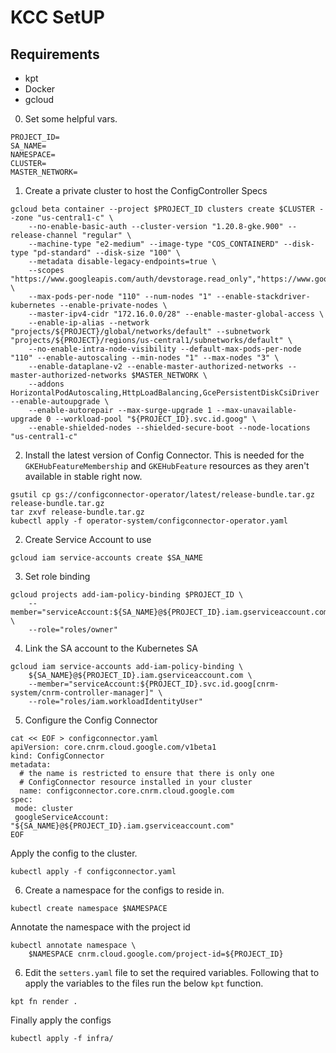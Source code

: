 # KCC SetUP

## Requirements
- kpt
- Docker
- gcloud

0. Set some helpful vars.

```
PROJECT_ID=
SA_NAME=
NAMESPACE=
CLUSTER=
MASTER_NETWORK=
```

1. Create a private cluster to host the ConfigController Specs

```
gcloud beta container --project $PROJECT_ID clusters create $CLUSTER --zone "us-central1-c" \
    --no-enable-basic-auth --cluster-version "1.20.8-gke.900" --release-channel "regular" \
    --machine-type "e2-medium" --image-type "COS_CONTAINERD" --disk-type "pd-standard" --disk-size "100" \
    --metadata disable-legacy-endpoints=true \
    --scopes "https://www.googleapis.com/auth/devstorage.read_only","https://www.googleapis.com/auth/logging.write","https://www.googleapis.com/auth/monitoring","https://www.googleapis.com/auth/servicecontrol","https://www.googleapis.com/auth/service.management.readonly","https://www.googleapis.com/auth/trace.append" \
    --max-pods-per-node "110" --num-nodes "1" --enable-stackdriver-kubernetes --enable-private-nodes \
    --master-ipv4-cidr "172.16.0.0/28" --enable-master-global-access \
    --enable-ip-alias --network "projects/${PROJECT}/global/networks/default" --subnetwork "projects/${PROJECT}/regions/us-central1/subnetworks/default" \
    --no-enable-intra-node-visibility --default-max-pods-per-node "110" --enable-autoscaling --min-nodes "1" --max-nodes "3" \
    --enable-dataplane-v2 --enable-master-authorized-networks --master-authorized-networks $MASTER_NETWORK \
    --addons HorizontalPodAutoscaling,HttpLoadBalancing,GcePersistentDiskCsiDriver --enable-autoupgrade \
    --enable-autorepair --max-surge-upgrade 1 --max-unavailable-upgrade 0 --workload-pool "${PROJECT_ID}.svc.id.goog" \
    --enable-shielded-nodes --shielded-secure-boot --node-locations "us-central1-c"
```

2. Install the latest version of Config Connector. This is needed for the `GKEHubFeatureMembership` and `GKEHubFeature` resources as they aren't available in stable right now.

```
gsutil cp gs://configconnector-operator/latest/release-bundle.tar.gz release-bundle.tar.gz
tar zxvf release-bundle.tar.gz
kubectl apply -f operator-system/configconnector-operator.yaml
```

2. Create Service Account to use

```
gcloud iam service-accounts create $SA_NAME
```

3. Set role binding

```
gcloud projects add-iam-policy-binding $PROJECT_ID \
    --member="serviceAccount:${SA_NAME}@${PROJECT_ID}.iam.gserviceaccount.com" \
    --role="roles/owner"
```

4. Link the SA account to the Kubernetes SA
```
gcloud iam service-accounts add-iam-policy-binding \
    ${SA_NAME}@${PROJECT_ID}.iam.gserviceaccount.com \
    --member="serviceAccount:${PROJECT_ID}.svc.id.goog[cnrm-system/cnrm-controller-manager]" \
    --role="roles/iam.workloadIdentityUser"
```

5. Configure the Config Connector

```
cat << EOF > configconnector.yaml
apiVersion: core.cnrm.cloud.google.com/v1beta1
kind: ConfigConnector
metadata:
  # the name is restricted to ensure that there is only one
  # ConfigConnector resource installed in your cluster
  name: configconnector.core.cnrm.cloud.google.com
spec:
 mode: cluster
 googleServiceAccount: "${SA_NAME}@${PROJECT_ID}.iam.gserviceaccount.com"
EOF
```

Apply the config to the cluster.

`kubectl apply -f configconnector.yaml`


6. Create a namespace for the configs to reside in.

```
kubectl create namespace $NAMESPACE
```

Annotate the namespace with the project id

```
kubectl annotate namespace \
    $NAMESPACE cnrm.cloud.google.com/project-id=${PROJECT_ID}
```

6. Edit the `setters.yaml` file to set the required variables. Following that to apply the variables to the files run the below `kpt` function.

```
kpt fn render .
```

Finally apply the configs

```
kubectl apply -f infra/
```